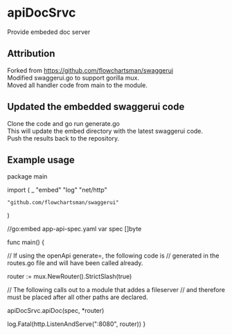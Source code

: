 # apiDocSrvc
Provide embeded doc server

## Attribution

Forked from https://github.com/flowchartsman/swaggerui  
Modified swaggerui.go to support gorilla mux.  
Moved all handler code from main to the module.  

## Updated the embedded swaggerui code

Clone the code and go run generate.go  
This will update the embed directory with the latest swaggerui code.  
Push the results back to the repository.  

## Example usage

package main

import (
	_ "embed"
	"log"
	"net/http"

	"github.com/flowchartsman/swaggerui"
)

//go:embed app-api-spec.yaml
var spec []byte

func main() {

// If using the openApi generate=, the following code is 
// generated in the routes.go file and will have been called already.

router := mux.NewRouter().StrictSlash(true)

// The following calls out to a module that addes a fileserver
// and therefore must be placed after all other paths are declared. 

apiDocSrvc.apiDoc(spec, *router)

log.Fatal(http.ListenAndServe(":8080", router))
}







